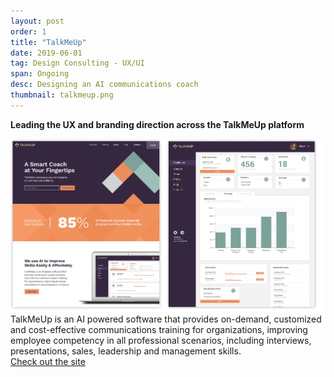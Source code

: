 ```yaml
---
layout: post
order: 1
title: "TalkMeUp"
date: 2019-06-01
tag: Design Consulting - UX/UI
span: Ongoing
desc: Designing an AI communications coach
thumbnail: talkmeup.png
---
```


**Leading the UX and branding direction across the TalkMeUp platform**

<div>
<img src="../img/talkmeup/hero.png">
</div>
TalkMeUp is an AI powered software that provides on-demand, customized and cost-effective communications training for organizations, improving employee competency in all professional scenarios, including interviews, presentations, sales, leadership and management skills.
<div>
  
<div>
<a target="_blank" href="https://talkmeup.co">
    <div class="bab"> Check out the site
    </div>
</a>
</div>